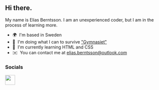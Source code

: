 ## Hi there.
My name is Elias Berntsson. I am an unexperienced coder, but I am in the process of learning more.

* 🌍  I'm based in Sweden
* 🚀  I'm doing what I can to survive ["Gymnasiet"](https://en.wikipedia.org/wiki/Education_in_Sweden#National_programmes)
* 🧠  I'm currently learning HTML and CSS
* ✉️  You can contact me at [elias.berntsson@outlook.com](mailto:elias.berntsson@outlook.com)

### Socials 
<p align="left"> <a href="https://www.codepen.io/Lime_" target="_blank" rel="noreferrer"> <picture> <source media="(prefers-color-scheme: dark)" srcset="https://raw.githubusercontent.com/danielcranney/readme-generator/main/public/icons/socials/codepen-dark.svg" /> <source media="(prefers-color-scheme: light)" srcset="https://raw.githubusercontent.com/danielcranney/readme-generator/main/public/icons/socials/codepen.svg" /> <img src="https://raw.githubusercontent.com/danielcranney/readme-generator/main/public/icons/socials/codepen.svg" width="32" height="32" /> </picture> </a> 
